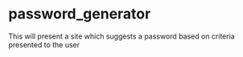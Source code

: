 # password_generator
This will present a site which suggests a password based on criteria presented to the user
